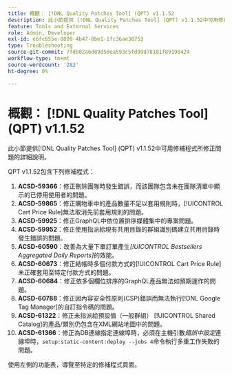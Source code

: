 ```yaml
---
title: 概觀： [!DNL Quality Patches Tool] (QPT) v1.1.52
description: 此小節提供 [!DNL Quality Patches Tool] (QPT) v1.1.52中可用修補程式所修正問題的詳細說明。
feature: Tools and External Services
role: Admin, Developer
exl-id: e6fc655e-0809-4b47-8be1-1fc36ae30753
type: Troubleshooting
source-git-commit: 7fdb02a6d89d50ea593c5fd99d78101f89198424
workflow-type: tm+mt
source-wordcount: '282'
ht-degree: 0%

---
```


# 概觀： [!DNL Quality Patches Tool] (QPT) v1.1.52

此小節提供[!DNL Quality Patches Tool] (QPT) v1.1.52中可用修補程式所修正問題的詳細說明。

QPT v1.1.52包含下列修補程式：

1. **ACSD-59366**：修正刪除團隊時發生錯誤，而該團隊包含未在團隊清單中顯示的已停用使用者的問題。
1. **ACSD-59865**：修正購物車中的產品數量不足以套用規則時，[!UICONTROL Cart Price Rule]無法取消先前套用規則的問題。
1. **ACSD-59925**：修正GraphQL中依位置排序媒體集中的專案問題。
1. **ACSD-59952**：修正使用指派給現有共用目錄的群組識別碼建立共用目錄時發生錯誤的問題。
1. **ACSD-60590**：改善為大量下單訂單產生&#x200B;*[!UICONTROL Bestsellers Aggregated Daily Reports]*&#x200B;的效能。
1. **ACSD-60673**：修正結帳時多個付款方式的[!UICONTROL Cart Price Rule]未正確套用至特定付款方式的問題。
1. **ACSD-60684**：修正依多個欄位排序的GraphQL產品無法如預期運作的問題。
1. **ACSD-60788**：修正因內容安全性原則(CSP)錯誤而無法執行[!DNL Google Tag Manager]的自訂指令碼的問題。
1. **ACSD-61322**：修正未指派給預設值（一般群組） [!UICONTROL Shared Catalog]的產品/類別仍包含在XML網站地圖中的問題。
1. **ACSD-61366**：修正為DB連線指定連線埠時，必須在主機引數&#x200B;*錯誤中設定*&#x200B;連線埠時，`setup:static-content:deploy --jobs 4`命令執行多重工作失敗的問題。

使用左側的功能表，導覽至特定的修補程式頁面。
